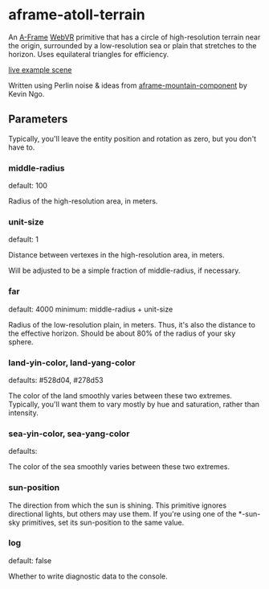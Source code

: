 aframe-atoll-terrain
====================

An [A-Frame](https://aframe.io) [WebVR](https://webvr.info/) primitive that has a circle of high-resolution terrain near the origin, 
surrounded by a low-resolution sea or plain that stretches to the horizon.
Uses equilateral triangles for efficiency.


[live example scene](https://dougreeder.github.io/aframe-atoll-terrain/example.html)

Written using Perlin noise &amp; ideas from [aframe-mountain-component](https://www.npmjs.com/package/aframe-mountain-component) 
by Kevin Ngo.


Parameters 
---
Typically, you'll leave the entity position and rotation as zero, but you don't have to.


### middle-radius
default: 100

Radius of the high-resolution area, in meters.


### unit-size
default: 1

Distance between vertexes in the high-resolution area, in meters.

Will be adjusted to be a simple fraction of middle-radius, if necessary.


### far
default: 4000
minimum: middle-radius + unit-size

Radius of the low-resolution plain, in meters. 
Thus, it's also the distance to the effective horizon. 
Should be about 80% of the radius of your sky sphere.


### land-yin-color, land-yang-color
defaults: #528d04, #278d53

The color of the land smoothly varies between these two extremes.
Typically, you'll want them to vary mostly by hue and saturation, rather than intensity.


### sea-yin-color, sea-yang-color
defaults:

The color of the sea smoothly varies between these two extremes.


### sun-position

The direction from which the sun is shining.
This primitive ignores directional lights, but others may use them.
If you're using one of the *-sun-sky primitives, set its sun-position to the same value.


### log
default: false

Whether to write diagnostic data to the console. 
